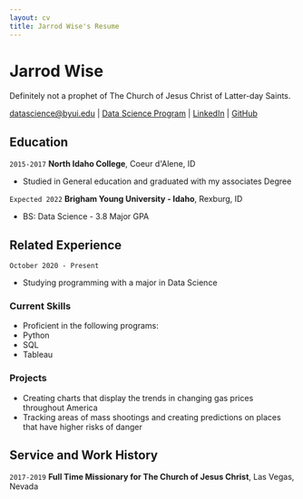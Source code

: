 ```yaml
---
layout: cv
title: Jarrod Wise's Resume
---
```

# Jarrod Wise
Definitely not a prophet of The Church of Jesus Christ of Latter-day Saints.

<div id="webaddress">
<a href="datascience@byui.edu">datascience@byui.edu</a>
| <a href="https://byuidatascience.github.io/development.html">Data Science Program</a>
| <a href="https://www.linkedin.com/groups/13537407/">LinkedIn</a>
| <a href="https://github.com/byuids-resumes">GitHub</a>
</div>

<!-- https://www.monique.tech/the-art-of-markdown -->

## Education

`2015-2017`
__North Idaho College__, Coeur d'Alene, ID

- Studied in General education and graduated with my associates Degree

`Expected 2022`
__Brigham Young University - Idaho__, Rexburg, ID

- BS: Data Science - 3.8 Major GPA


## Related Experience

`October 2020 - Present`
- Studying programming with a major in Data Science

### Current Skills
- Proficient in the following programs:
- Python
- SQL
- Tableau

### Projects

- Creating charts that display the trends in changing gas prices throughout America
- Tracking areas of mass shootings and creating predictions on places that have higher risks of danger 

## Service and Work History



`2017-2019`
__Full Time Missionary for The Church of Jesus Christ__, Las Vegas, Nevada



<!-- ### Footer

Last updated: May 2013 -->


